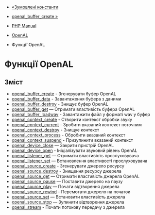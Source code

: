 - [«Зумовлені константи](openal.constants.md)
- [openal_buffer_create »](function.openal-buffer-create.md)

- [PHP Manual](index.md)
- [OpenAL](book.openal.md)
- Функції OpenAL

# Функції OpenAL

## Зміст

- [openal_buffer_create](function.openal-buffer-create.md) -
Згенерувати буфер OpenAL
- [openal_buffer_data](function.openal-buffer-data.md) - Завантаження
буфера з даними
- [openal_buffer_destroy](function.openal-buffer-destroy.md) -
Знищує буфер OpenAL
- [openal_buffer_get](function.openal-buffer-get.md) — Отримати
властивість буфера OpenAL
- [openal_buffer_loadwav](function.openal-buffer-loadwav.md) -
Завантажити файл у форматі wav у буфер
- [openal_context_create](function.openal-context-create.md) -
Створити контекст обробки звуку
- [openal_context_current](function.openal-context-current.md) -
Зробити вказаний контекст поточним
- [openal_context_destroy](function.openal-context-destroy.md) -
Знищує контекст
- [openal_context_process](function.openal-context-process.md) -
Обробити вказаний контекст
- [openal_context_suspend](function.openal-context-suspend.md) -
Призупинити вказаний контекст
- [openal_device_close](function.openal-device-close.md) — Закрити
пристрій OpenAL
- [openal_device_open](function.openal-device-open.md) -
Ініціалізувати звуковий рівень OpenAL
- [openal_listener_get](function.openal-listener-get.md) — Отримати
властивість прослуховувача
- [openal_listener_set](function.openal-listener-set.md) — Встановлення
властивості прослуховувача
- [openal_source_create](function.openal-source-create.md) -
Згенерувати джерело ресурсу
- [openal_source_destroy](function.openal-source-destroy.md) -
Знищення ресурсу джерела
- [openal_source_get](function.openal-source-get.md) — Отримати
властивість джерела OpenAL
- [openal_source_pause](function.openal-source-pause.md) — Поставити
джерело на паузу
- [openal_source_play](function.openal-source-play.md) — Почати
відтворення джерела
- [openal_source_rewind](function.openal-source-rewind.md) -
Перемотати джерело на початок
- [openal_source_set](function.openal-source-set.md) — Встановити
властивість джерела
- [openal_source_stop](function.openal-source-stop.md) — Зупинити
відтворення джерела
- [openal_stream](function.openal-stream.md) - Почати потокову
передачу з джерела
